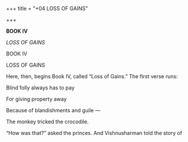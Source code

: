 +++
title = "+04 LOSS OF GAINS"

+++


**BOOK IV**

*LOSS OF GAINS*





BOOK IV





LOSS OF GAINS

Here, then, begins Book IV, called “Loss of Gains.” The first verse runs:

Blind folly always has to pay

For giving property away

Because of blandishments and guile —

The monkey tricked the crocodile.

“How was that?” asked the princes. And Vishnusharman told the story of
